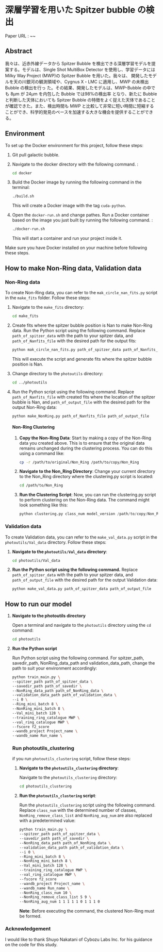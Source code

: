 # 深層学習を用いた Spitzer bubble の検出

Paper URL : ~~

## Abstract

我々は、近赤外線データから Spitzer Bubble を検出できる深層学習モデルを提案する。モデルは、Single Shot MultiBox Detector を使用し、学習データには Milky Way Project (MWP)の Spitzer Bubble を用いた。我々は、 開発したモデルを天の川銀河の観測領域や、Cygnus X・LMC に適用し、MWP の未検出 Bubble の検出を行っ た。その結果、開発したモデルは、MWP-Bubble の中でも 8μm が 24μm を内包した Bubble では98%の検出率 となり、新たに Bubble と判断した天体においても Spitzer Bubble の特徴をよく捉えた天体であることが確認できた。また、検出時間も MWP と比較して非常に短い時間に短縮することができ、科学的発見のペースを加速する大きな機会を提供することができる。



## Environment
To set up the Docker environment for this project, follow these steps:

1. Git pull galactic bubble.

2. Navigate to the docker directory with the following command. :

    ```bash
    cd docker
    ```

3. Build the Docker image by running the following command in the terminal:

    ```bash
    ./build.sh
    ```

    This will create a Docker image with the tag `cuda-python`.

4. Open the `docker-run.sh` and change pathes. Run a Docker container based on the image you just built by running the following command. :

    ```bash
    ./docker-run.sh
    ```

    This will start a container and run your project inside it.

Make sure you have Docker installed on your machine before following these steps.

## How to make Non-Ring data, Validation data

### Non-Ring data
To create Non-Ring data, you can refer to the `mak_circle_nan_fits.py` script in the `make_fits` folder. Follow these steps:

1. Navigate to the `make_fits` directory:
    ```bash
    cd make_fits
    ```

2. Create fits where the spitzer bubble position is Nan to make Non-Ring data. Run the Python script using the following command. Replace `path_of_spitzer_data` with the path to your spitzer data, and `path_of_Nanfits_file` with the desired path for the output fits:

    ```bash
    python mak_circle_nan_fits.py path_of_spitzer_data path_of_Nanfits_file
    ```
    This will execute the script and generate fits where the spitzer bubble position is Nan.

3. Change directory to the `photoutils` directory:
    ```bash
    cd ../photoutils
    ```

4. Run the Python script using the following command. Replace `path_of_Nanfits_file` with created fits where the location of the spitzer bubble is Nan, and `path_of_output_file` with the desired path for the output Non-Ring data:
    ```bash
    python make_NonRing.py path_of_Nanfits_file path_of_output_file
    ```

    #### Non-Ring Clustering
    1. **Copy the Non-Ring Data**: Start by making a copy of the Non-Ring data you created above. This is to ensure that the original data remains unchanged during the clustering process. You can do this using a command like:

        ```bash
        cp -r /path/to/original/Non_Ring /path/to/copy/Non_Ring
        ```

    2. **Navigate to the Non_Ring Directory**: Change your current directory to the Non_Ring directory where the clustering.py script is located:

        ```bash
        cd /path/to/Non_Ring
        ```


    3. **Run the Clustering Script**: Now, you can run the clustering.py script to perform clustering on the Non-Ring data. The command might look something like this:

        ```python
        python clustering.py class_num model_version /path/to/copy/Non_Ring
        ```

### Validation data

To create Validation data, you can refer to the `make_val_data.py` script in the `photoutils/Val_data` directory. Follow these steps:

1. **Navigate to the `photoutils/Val_data` directory**:
    ```bash
    cd photoutils/Val_data
    ```
2. **Run the Python script using the following command.** Replace `path_of_spitzer_data` with the path to your spitzer data, and `path_of_output_file` with the desired path for the output Validation data:
    ```bash
    python make_val_data.py path_of_spitzer_data path_of_output_file
    ```


## How to run our model
1. **Navigate to the photoutils directory**

    Open a terminal and navigate to the `photoutils` directory using the `cd` command:

    ```bash
    cd photoutils
    ```

2. **Run the Python script**

    Run Python script using the following command. For spitzer_path, savedir_path, NonRing_data_path and validation_data_path, change the path to suit your environment accordingly:

    ```bash
    python train_main.py \
    --spitzer_path path_of_spitzer_data \
    --savedir_path path_of_savedir \
    --NonRing_data_path path_of_NonRing_data \
    --validation_data_path path_of_validation_data \
    --i 0 \
    --Ring_mini_batch 8 \
    --NonRing_mini_batch 8 \
    --Val_mini_batch 128 \
    --training_ring_catalogue MWP \
    --val_ring_catalogue MWP \
    --fscore f2_score
    --wandb_project Project_name \
    --wandb_name Run_name \
    ```

    ### Run photoutils_clustering

    if you run `photoutils_clustering` script, follow these steps:

    1. **Navigate to the `photoutils_clustering` directory**:

        Navigate to the `photoutils_clustering` directory:
        ```bash
        cd photoutils_clustering
        ```

    2. **Run the `photoutils_clustering` script**:

        Run the `photoutils_clustering` script using the following command. Replace `class_num` with the determined number of classes, `NonRing_remove_class_list` and `NonRing_aug_num` are also replaced with a predetermined value:

        ```bash
        python train_main.py \
        --spitzer_path path_of_spitzer_data \
        --savedir_path path_of_savedir \
        --NonRing_data_path path_of_NonRing_data \
        --validation_data_path path_of_validation_data \
        --i 0 \
        --Ring_mini_batch 8 \
        --NonRing_mini_batch 8 \
        --Val_mini_batch 128 \
        --training_ring_catalogue MWP \
        --val_ring_catalogue MWP \
        --fscore f2_score
        --wandb_project Project_name \
        --wandb_name Run_name \
        --NonRing_class_num 10 \
        --NonRing_remove_class_list 5 9 \
        --NonRing_aug_num 1 1 1 1 1 0 1 1 1 0
        ```

        **Note**: Before executing the command, the clustered Non-Ring must be formed.


### Acknowledgement
I would like to thank Shuyo Nakatani of Cybozu Labs Inc. for his guidance on the code for this study.


